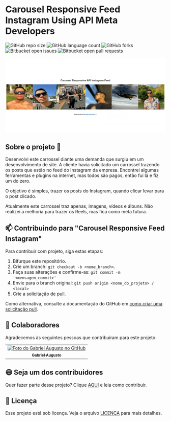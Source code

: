 # Carousel Responsive Feed Instagram Using API Meta Developers

![GitHub repo size](https://img.shields.io/github/repo-size/ogabrielaugustto/README-template?style=for-the-badge)
![GitHub language count](https://img.shields.io/github/languages/count/ogabrielaugustto/README-template?style=for-the-badge)
![GitHub forks](https://img.shields.io/github/forks/ogabrielaugustto/README-template?style=for-the-badge)
![Bitbucket open issues](https://img.shields.io/bitbucket/issues/ogabrielaugustto/README-template?style=for-the-badge)
![Bitbucket open pull requests](https://img.shields.io/bitbucket/pr-raw/ogabrielaugustto/README-template?style=for-the-badge)

<img src="./src/img/imagem.png" alt="print-da-pagina-web">

## Sobre o projeto 🎯

Desenvolvi este carrossel diante uma demanda que surgiu em um desenvolvimento de site. A cliente havia solicitado um carrossel trazendo os posts que estão no feed do Instagram da empresa. Encontrei algumas ferramentas e plugins na internet, mas todos são pagos, então fui lá e fiz um do zero.

O objetivo é simples, trazer os posts do Instagram, quando clicar levar para o post clicado. 

Atualmente este carrossel traz apenas, imagens, vídeos e álbuns. Não realizei a melhoria para trazer os Reels, mas fica como meta futura.

## 📫 Contribuindo para "Carousel Responsive Feed Instagram"

Para contribuir com projeto, siga estas etapas:

1. Bifurque este repositório.
2. Crie um branch: `git checkout -b <nome_branch>`.
3. Faça suas alterações e confirme-as: `git commit -m '<mensagem_commit>'`
4. Envie para o branch original: `git push origin <nome_do_projeto> / <local>`
5. Crie a solicitação de pull.

Como alternativa, consulte a documentação do GitHub em [como criar uma solicitação pull](https://help.github.com/en/github/collaborating-with-issues-and-pull-requests/creating-a-pull-request).

## 🤝 Colaboradores

Agradecemos às seguintes pessoas que contribuíram para este projeto:

<table>
  <tr>
    <td align="center">
      <a href="https://github.com/ogabrielaugustto" title="git-hub-gabriel-augusto">
        <img src="https://avatars.githubusercontent.com/u/89751147?v=4" width="100px;" alt="Foto do Gabriel Augusto no GitHub"/><br>
        <sub>
          <b>Gabriel Augusto</b>
        </sub>
      </a>
    </td>

  </tr>
</table>

## 😄 Seja um dos contribuidores

Quer fazer parte desse projeto? Clique [AQUI](CONTRIBUTING.md) e leia como contribuir.

## 📝 Licença

Esse projeto está sob licença. Veja o arquivo [LICENÇA](LICENSE.md) para mais detalhes.